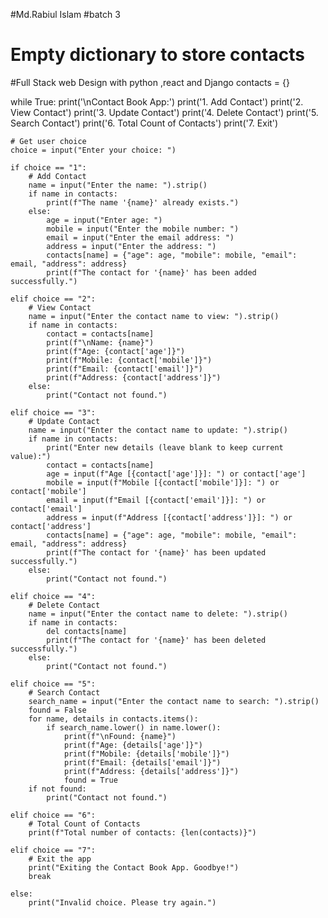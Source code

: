 #Md.Rabiul Islam
#batch 3
# Empty dictionary to store contacts
#Full Stack web Design with python ,react and Django
contacts = {}

while True:
    print('\nContact Book App:')
    print('1. Add Contact')
    print('2. View Contact')
    print('3. Update Contact')
    print('4. Delete Contact')
    print('5. Search Contact')
    print('6. Total Count of Contacts')
    print('7. Exit')

    # Get user choice
    choice = input("Enter your choice: ")

    if choice == "1":
        # Add Contact
        name = input("Enter the name: ").strip()
        if name in contacts:
            print(f"The name '{name}' already exists.")
        else:
            age = input("Enter age: ")
            mobile = input("Enter the mobile number: ")
            email = input("Enter the email address: ")
            address = input("Enter the address: ")
            contacts[name] = {"age": age, "mobile": mobile, "email": email, "address": address}
            print(f"The contact for '{name}' has been added successfully.")

    elif choice == "2":
        # View Contact
        name = input("Enter the contact name to view: ").strip()
        if name in contacts:
            contact = contacts[name]
            print(f"\nName: {name}")
            print(f"Age: {contact['age']}")
            print(f"Mobile: {contact['mobile']}")
            print(f"Email: {contact['email']}")
            print(f"Address: {contact['address']}")
        else:
            print("Contact not found.")

    elif choice == "3":
        # Update Contact
        name = input("Enter the contact name to update: ").strip()
        if name in contacts:
            print("Enter new details (leave blank to keep current value):")
            contact = contacts[name]
            age = input(f"Age [{contact['age']}]: ") or contact['age']
            mobile = input(f"Mobile [{contact['mobile']}]: ") or contact['mobile']
            email = input(f"Email [{contact['email']}]: ") or contact['email']
            address = input(f"Address [{contact['address']}]: ") or contact['address']
            contacts[name] = {"age": age, "mobile": mobile, "email": email, "address": address}
            print(f"The contact for '{name}' has been updated successfully.")
        else:
            print("Contact not found.")

    elif choice == "4":
        # Delete Contact
        name = input("Enter the contact name to delete: ").strip()
        if name in contacts:
            del contacts[name]
            print(f"The contact for '{name}' has been deleted successfully.")
        else:
            print("Contact not found.")

    elif choice == "5":
        # Search Contact
        search_name = input("Enter the contact name to search: ").strip()
        found = False
        for name, details in contacts.items():
            if search_name.lower() in name.lower():
                print(f"\nFound: {name}")
                print(f"Age: {details['age']}")
                print(f"Mobile: {details['mobile']}")
                print(f"Email: {details['email']}")
                print(f"Address: {details['address']}")
                found = True
        if not found:
            print("Contact not found.")

    elif choice == "6":
        # Total Count of Contacts
        print(f"Total number of contacts: {len(contacts)}")

    elif choice == "7":
        # Exit the app
        print("Exiting the Contact Book App. Goodbye!")
        break

    else:
        print("Invalid choice. Please try again.")
